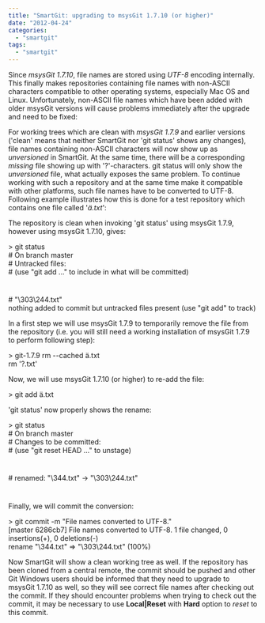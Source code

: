 ```yaml
---
title: "SmartGit: upgrading to msysGit 1.7.10 (or higher)"
date: "2012-04-24"
categories: 
  - "smartgit"
tags: 
  - "smartgit"
---
```


Since _msysGit 1.7.10_, file names are stored using _UTF-8_ encoding internally. This finally makes repositories containing file names with non-ASCII characters compatible to other operating systems, especially Mac OS and Linux. Unfortunately, non-ASCII file names which have been added with older msysGit versions will cause problems immediately after the upgrade and need to be fixed:

For working trees which are clean with _msysGit 1.7.9_ and earlier versions ('clean' means that neither SmartGit nor 'git status' shows any changes), file names containing non-ASCII characters will now show up as _unversioned_ in SmartGit. At the same time, there will be a corresponding _missing_ file showing up with '?'-characters. git status will only show the _unversioned_ file, what actually exposes the same problem. To continue working with such a repository and at the same time make it compatible with other platforms, such file names have to be converted to UTF-8. Following example illustrates how this is done for a test repository which contains one file called '_ä.txt_':

The repository is clean when invoking 'git status' using msysGit 1.7.9, however using msysGit 1.7.10, gives:

\> git status  
\# On branch master  
\# Untracked files:  
\# (use "git add ..." to include in what will be committed)  
#  
\# "\\303\\244.txt"  
nothing added to commit but untracked files present (use "git add" to track)  

In a first step we will use msysGit 1.7.9 to temporarily remove the file from the repository (i.e. you will still need a working installation of msysGit 1.7.9 to perform following step):

\> git-1.7.9 rm --cached ä.txt  
rm '?.txt'  

Now, we will use msysGit 1.7.10 (or higher) to re-add the file:

\> git add ä.txt  

'git status' now properly shows the rename:

\> git status  
\# On branch master  
\# Changes to be committed:  
\# (use "git reset HEAD ..." to unstage)  
#  
\# renamed: "\\344.txt" -> "\\303\\244.txt"  
#  

Finally, we will commit the conversion:

\> git commit -m "File names converted to UTF-8."  
\[master 6286cb7\] File names converted to UTF-8. 
1 file changed, 0 insertions(+), 0 deletions(-)  
rename "\\344.txt" => "\\303\\244.txt" (100%)  

Now SmartGit will show a clean working tree as well. If the repository has been cloned from a central remote, the commit should be pushed and other Git Windows users should be informed that they need to upgrade to msysGit 1.7.10 as well, so they will see correct file names after checking out the commit. If they should encounter problems when trying to check out the commit, it may be necessary to use **Local|Reset** with **Hard** option to _reset_ to this commit.
